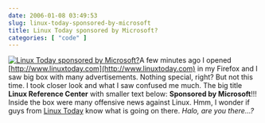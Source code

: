 ```yaml
---
date: 2006-01-08 03:49:53
slug: linux-today-sponsored-by-microsoft
title: Linux Today sponsored by Microsoft?
categories: [ "code" ]
---
```


[![Linux Today sponsored by Microsoft?](http://mateusz.loskot.net/gallery/_gallery_albums_store/fun/linuxtoday_sponsored_by_microsoft.thumb.jpg)](http://mateusz.loskot.net/gallery/fun/linuxtoday_sponsored_by_microsoft)A few minutes ago I opened [http://www.linuxtoday.com](http://www.linuxtoday.com) in my Firefox and I saw big box with many advertisements. Nothing special, right? But not this time. I took closer look and what I saw confused me much. The big title **Linux Reference Center** with smaller text below: **Sponsored by Microsoft**!!! Inside the box were many offensive news against Linux. Hmm, I wonder if guys from [Linux Today](http://www.linuxtoday.com) know what is going on there. _Halo, are you there...?_

